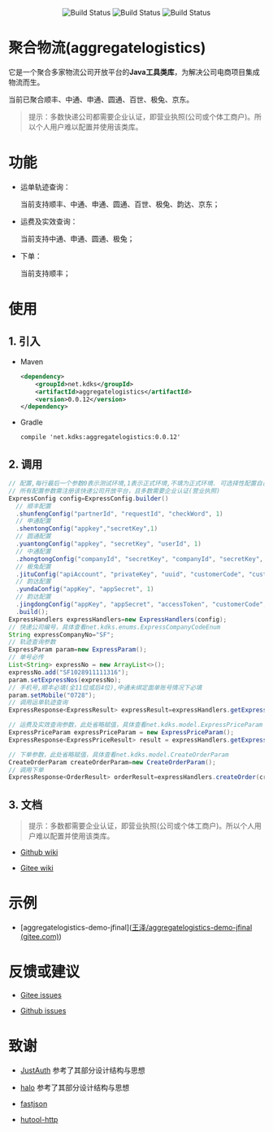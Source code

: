 <p align="center">
 <img src="https://gitee.com/fuzui/aggregatelogistics/badge/star.svg?theme=dark" alt="Build Status">
 <img src="https://img.shields.io/github/stars/fuzui/aggregatelogistics.svg?style=social" alt="Build Status">
 <img src="https://img.shields.io/badge/aggregatelogistics-0.0.12-brightgreen" alt="Build Status">
</p>


# 聚合物流(aggregatelogistics)

它是一个聚合多家物流公司开放平台的**Java工具类库**，为解决公司电商项目集成物流而生。

当前已聚合顺丰、中通、申通、圆通、百世、极兔、京东。

> 提示：多数快递公司都需要企业认证，即营业执照(公司或个体工商户)。所以个人用户难以配置并使用该类库。

# 功能

* 运单轨迹查询：

  当前支持顺丰、中通、申通、圆通、百世、极兔、韵达、京东；

* 运费及实效查询：

  当前支持中通、申通、圆通、极兔；

* 下单：

  当前支持顺丰；

# 使用

## 1. 引入

* Maven

  ```xml
  <dependency>
      <groupId>net.kdks</groupId>
      <artifactId>aggregatelogistics</artifactId>
      <version>0.0.12</version>
  </dependency>
  ```

* Gradle

  ```
  compile 'net.kdks:aggregatelogistics:0.0.12'
  ```

## 2. 调用

```java
// 配置,每行最后一个参数0表示测试环境,1表示正式环境,不填为正式环境. 可选择性配置自己所需的快递公司
// 所有配置参数需注册该快递公司开放平台，且多数需要企业认证(营业执照)
ExpressConfig config=ExpressConfig.builder()
  // 顺丰配置
  .shunfengConfig("partnerId", "requestId", "checkWord", 1)
  // 申通配置
  .shentongConfig("appkey","secretKey",1)
  // 圆通配置
  .yuantongConfig("appkey", "secretKey", "userId", 1)
  // 中通配置
  .zhongtongConfig("companyId", "secretKey", "companyId", "secretKey", "routeVersioon", 1)
  // 极兔配置
  .jituConfig("apiAccount", "privateKey", "uuid", "customerCode", "customerPwd", 1)
  // 韵达配置
  .yundaConfig("appKey", "appSecret", 1)
  // 韵达配置
  .jingdongConfig("appKey", "appSecret", "accessToken", "customerCode", 1)
  .build();
ExpressHandlers expressHandlers=new ExpressHandlers(config);
// 快递公司编号，具体查看net.kdks.enums.ExpressCompanyCodeEnum
String expressCompanyNo="SF";
// 轨迹查询参数
ExpressParam param=new ExpressParam();
// 单号必传
List<String> expressNo = new ArrayList<>();
expressNo.add("SF1028911111316");
param.setExpressNos(expressNo);
// 手机号,顺丰必填(全11位或后4位),中通未绑定面单账号情况下必填
param.setMobile("0728");
// 调用运单轨迹查询
ExpressResponse<ExpressResult> expressResult=expressHandlers.getExpressInfo(param, "SF");

// 运费及实效查询参数，此处省略赋值，具体查看net.kdks.model.ExpressPriceParam
ExpressPriceParam expressPriceParam = new ExpressPriceParam();
ExpressResponse<ExpressPriceResult> result = expressHandlers.getExpressPrice(expressPriceParam, "STO");

// 下单参数，此处省略赋值，具体查看net.kdks.model.CreateOrderParam
CreateOrderParam createOrderParam=new CreateOrderParam();
// 调用下单
ExpressResponse<OrderResult> orderResult=expressHandlers.createOrder(createOrderParam, "SF");
```



## 3. 文档

> 提示：多数都需要企业认证，即营业执照(公司或个体工商户)。所以个人用户难以配置并使用该类库。

* [Github wiki](https://github.com/fuzui/aggregatelogistics/wiki)

* [Gitee wiki](https://gitee.com/fuzui/aggregatelogistics/wikis/Home)

# 示例

* [aggregatelogistics-demo-jfinal]([王泽/aggregatelogistics-demo-jfinal (gitee.com)](https://gitee.com/fuzui/aggregatelogistics-demo-jfinal))

# 反馈或建议

* [Gitee issues](https://gitee.com/fuzui/aggregatelogistics/issues)

* [Github issues](https://github.com/fuzui/aggregatelogistics/issues)

# 致谢

* [JustAuth](小而全而美的第三方登录开源组件)  参考了其部分设计结构与思想
* [halo](https://github.com/halo-dev/halo)  参考了其部分设计结构与思想
* [fastjson](https://github.com/alibaba/fastjson)

* [hutool-http](https://gitee.com/loolly/hutool)